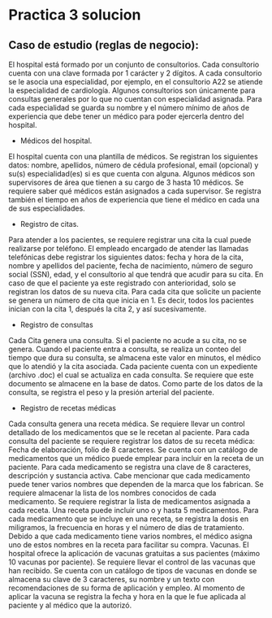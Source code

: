 # Practica 3 solucion


## Caso de estudio (reglas de negocio):

<p>El hospital está formado por un conjunto de consultorios. Cada consultorio cuenta con una clave formada
por 1 carácter y 2 dígitos. A cada consultorio se le asocia una especialidad, por ejemplo, en el consultorio
A22 se atiende la especialidad de cardiología. Algunos consultorios son únicamente para consultas
generales por lo que no cuentan con especialidad asignada. Para cada especialidad se guarda su nombre
y el número mínimo de años de experiencia que debe tener un médico para poder ejercerla dentro del
hospital.</p>

* Médicos del hospital.
<p>El hospital cuenta con una plantilla de médicos. Se registran los siguientes datos: nombre, apellidos,
número de cédula profesional, email (opcional) y su(s) especialidad(es) si es que cuenta con alguna.
Algunos médicos son supervisores de área que tienen a su cargo de 3 hasta 10 médicos. Se requiere saber
qué médicos están asignados a cada supervisor. Se registra también el tiempo en años de experiencia
que tiene el médico en cada una de sus especialidades.</p>

* Registro de citas.
<p>Para atender a los pacientes, se requiere registrar una cita la cual puede realizarse por teléfono. El
empleado encargado de atender las llamadas telefónicas debe registrar los siguientes datos: fecha y hora
de la cita, nombre y apellidos del paciente, fecha de nacimiento, número de seguro social (SSN), edad, y el
consultorio al que tendrá que acudir para su cita. En caso de que el paciente ya este registrado con
anterioridad, solo se registran los datos de su nueva cita. Para cada cita que solicite un paciente se genera
un número de cita que inicia en 1. Es decir, todos los pacientes inician con la cita 1, después la cita 2, y así
sucesivamente.</p>

* Registro de consultas
<p>Cada Cita genera una consulta. Si el paciente no acude a su cita, no se genera. Cuando el paciente entra a
consulta, se realiza un conteo del tiempo que dura su consulta, se almacena este valor en minutos, el
médico que lo atendió y la cita asociada. Cada paciente cuenta con un expediente (archivo .doc) el cual
se actualiza en cada consulta. Se requiere que este documento se almacene en la base de datos. Como
parte de los datos de la consulta, se registra el peso y la presión arterial del paciente.</p>

* Registro de recetas médicas

<p> Cada consulta genera una receta médica. Se requiere llevar un control detallado de los medicamentos que
se le recetan al paciente. Para cada consulta del paciente se requiere registrar los datos de su receta
médica: Fecha de elaboración, folio de 8 caracteres.
Se cuenta con un catálogo de medicamentos que un médico puede emplear para incluir en la receta de
un paciente. Para cada medicamento se registra una clave de 8 caracteres, descripción y sustancia activa.
Cabe mencionar que cada medicamento puede tener varios nombres que dependen de la marca que los
fabrican. Se requiere almacenar la lista de los nombres conocidos de cada medicamento.
Se requiere registrar la lista de medicamentos asignada a cada receta. Una receta puede incluir uno o y
hasta 5 medicamentos. Para cada medicamento que se incluye en una receta, se registra la dosis en
miligramos, la frecuencia en horas y el número de días de tratamiento. Debido a que cada medicamento
tiene varios nombres, el médico asigna uno de estos nombres en la receta para facilitar su compra.
Vacunas.
El hospital ofrece la aplicación de vacunas gratuitas a sus pacientes (máximo 10 vacunas por paciente). Se
requiere llevar el control de las vacunas que han recibido. Se cuenta con un catálogo de tipos de vacunas
en donde se almacena su clave de 3 caracteres, su nombre y un texto con recomendaciones de su forma
de aplicación y empleo. Al momento de aplicar la vacuna se registra la fecha y hora en la que le fue aplicada
al paciente y al médico que la autorizó.</p>
